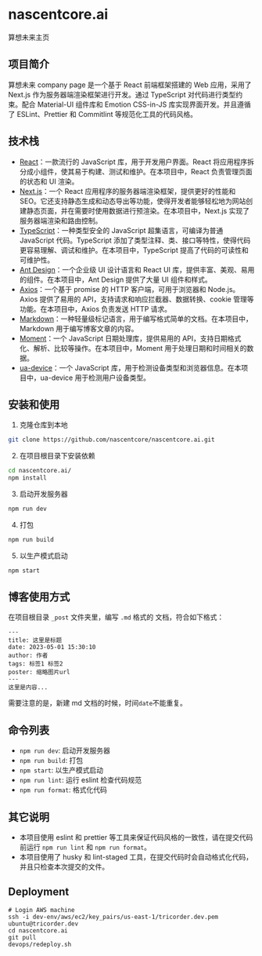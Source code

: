 # nascentcore.ai
算想未来主页

## 项目简介

算想未来 company page 是一个基于 React 前端框架搭建的 Web 应用，采用了 Next.js 作为服务器端渲染框架进行开发。通过 TypeScript 对代码进行类型约束。配合 Material-UI 组件库和 Emotion CSS-in-JS 库实现界面开发。并且遵循了 ESLint、Prettier 和 Commitlint 等规范化工具的代码风格。

## 技术栈

- [React](https://reactjs.org/)：一款流行的 JavaScript 库，用于开发用户界面。React 将应用程序拆分成小组件，使其易于构建、测试和维护。在本项目中，React 负责管理页面的状态和 UI 渲染。
- [Next.js](https://nextjs.org/)：一个 React 应用程序的服务器端渲染框架，提供更好的性能和 SEO。它还支持静态生成和动态导出等功能，使得开发者能够轻松地为网站创建静态页面，并在需要时使用数据进行预渲染。在本项目中，Next.js 实现了服务器端渲染和路由控制。
- [TypeScript](https://www.typescriptlang.org/)：一种类型安全的 JavaScript 超集语言，可编译为普通 JavaScript 代码。TypeScript 添加了类型注释、类、接口等特性，使得代码更容易理解、调试和维护。在本项目中，TypeScript 提高了代码的可读性和可维护性。
- [Ant Design](https://ant.design/)：一个企业级 UI 设计语言和 React UI 库，提供丰富、美观、易用的组件。在本项目中，Ant Design 提供了大量 UI 组件和样式。
- [Axios](https://axios-http.com/)：一个基于 promise 的 HTTP 客户端，可用于浏览器和 Node.js。Axios 提供了易用的 API，支持请求和响应拦截器、数据转换、cookie 管理等功能。在本项目中，Axios 负责发送 HTTP 请求。
- [Markdown](https://daringfireball.net/projects/markdown/)：一种轻量级标记语言，用于编写格式简单的文档。在本项目中，Markdown 用于编写博客文章的内容。
- [Moment](https://momentjs.com/)：一个 JavaScript 日期处理库，提供易用的 API，支持日期格式化、解析、比较等操作。在本项目中，Moment 用于处理日期和时间相关的数据。
- [ua-device](https://github.com/3846masa/ua-device)：一个 JavaScript 库，用于检测设备类型和浏览器信息。在本项目中，ua-device 用于检测用户设备类型。

## 安装和使用

1. 克隆仓库到本地

```bash
git clone https://github.com/nascentcore/nascentcore.ai.git
```

2. 在项目根目录下安装依赖

```bash
cd nascentcore.ai/
npm install
```

3. 启动开发服务器

```bash
npm run dev
```

4. 打包

```bash
npm run build
```

5. 以生产模式启动

```bash
npm start
```

## 博客使用方式

在项目根目录 `_post` 文件夹里，编写 `.md` 格式的 文档，符合如下格式：

```
---
title: 这里是标题
date: 2023-05-01 15:30:10
author: 作者
tags: 标签1 标签2
poster: 缩略图片url
---
这里是内容...

```

需要注意的是，新建 md 文档的时候，时间`date`不能重复。

## 命令列表

- `npm run dev`: 启动开发服务器
- `npm run build`: 打包
- `npm start`: 以生产模式启动
- `npm run lint`: 运行 eslint 检查代码规范
- `npm run format`: 格式化代码

## 其它说明

- 本项目使用 eslint 和 prettier 等工具来保证代码风格的一致性，请在提交代码前运行 `npm run lint` 和 `npm run format`。
- 本项目使用了 husky 和 lint-staged 工具，在提交代码时会自动格式化代码，并且只检查本次提交的文件。

## Deployment

```
# Login AWS machine
ssh -i dev-env/aws/ec2/key_pairs/us-east-1/tricorder.dev.pem ubuntu@tricorder.dev
cd nascentcore.ai
git pull
devops/redeploy.sh
```
